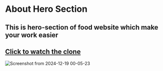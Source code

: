 # About Hero Section

## This is hero-section of food website which make your work easier

## [Click to watch the clone](https://hero-section.netlify.app/)

![Screenshot from 2024-12-19 00-05-23](https://github.com/user-attachments/assets/90bc5d5e-eef1-4b28-9136-1b20d059b053)
